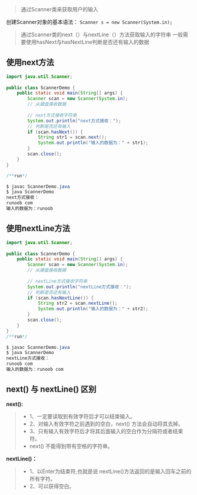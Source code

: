 > 通过Scanner类来获取用户的输入

创建Scanner对象的基本语法：
`Scanner s = new Scanner(System.in);`

> 通过Scanner类的next（）与nextLine（）方法获取输入的字符串
> 一般需要使用hasNext与hasNextLine判断是否还有输入的数据

## 使用next方法
```java
import java.util.Scanner; 
 
public class ScannerDemo {
    public static void main(String[] args) {
        Scanner scan = new Scanner(System.in);
        // 从键盘接收数据
 
        // next方式接收字符串
        System.out.println("next方式接收：");
        // 判断是否还有输入
        if (scan.hasNext()) {
            String str1 = scan.next();
            System.out.println("输入的数据为：" + str1);
        }
        scan.close();
    }
}

/**run*/

$ javac ScannerDemo.java
$ java ScannerDemo
next方式接收：
runoob com
输入的数据为：runoob
```
## 使用nextLine方法
```java
import java.util.Scanner;
 
public class ScannerDemo {
    public static void main(String[] args) {
        Scanner scan = new Scanner(System.in);
        // 从键盘接收数据
 
        // nextLine方式接收字符串
        System.out.println("nextLine方式接收：");
        // 判断是否还有输入
        if (scan.hasNextLine()) {
            String str2 = scan.nextLine();
            System.out.println("输入的数据为：" + str2);
        }
        scan.close();
    }
}
/**run*/

$ javac ScannerDemo.java
$ java ScannerDemo
nextLine方式接收：
runoob com
输入的数据为：runoob com
```
## next() 与 nextLine() 区别
**next():**
> - 1、一定要读取到有效字符后才可以结束输入。
> - 2、对输入有效字符之前遇到的空白，next() 方法会自动将其去掉。
> - 3、只有输入有效字符后才将其后面输入的空白作为分隔符或者结束符。
> - next() 不能得到带有空格的字符串。

**nextLine()：**
> - 1、以Enter为结束符,也就是说 nextLine()方法返回的是输入回车之前的所有字符。
> - 2、可以获得空白。


